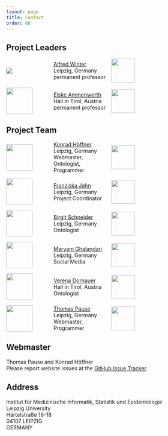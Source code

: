 ```yaml
---
layout: page
title: Contact
order: 80
---
```


## Project Leaders
<div style="display:grid;align-items:center;grid-template-columns: 8em 10em 10em;grid-gap:1em;" class="teamGrid">
<img src="{{site.url}}{{ site.baseurl}}public/winter.jpg">
<div class="inbox">
<a href="{{ site.links.winter}}">Alfred Winter</a><br>
Leipzig, Germany<br>
permanent professor<br>
</div>
<div class="inbox">
<a href="{{ site.links.imise }}"><img src="{{site.url}}{{site.baseurl}}public/imise-logo.svg" style="height:4.5em"></a>
</div>
<img src="{{site.url}}{{site.baseurl}}public/ammenwerth.jpg" style="height:5em">
<div class="inbox">
<a href="{{ site.links.ammenwerth }}">Elske Ammenwerth</a><br>
Hall in Tirol, Austria<br>
permanent professor<br>
</div>
<div class="inbox">
<a href="{{ site.links.umit }}"><img src="{{site.url}}{{site.baseurl}}public/umit-logo.svg" style="height:4.5em"></a>
</div>
</div>

## Project Team
<div style="display:grid;align-items:center;grid-template-columns: 8em 10em 10em;grid-gap:1em;" class="teamGrid">
<img src="{{site.url}}{{ site.baseurl}}public/hoeffner.jpg" style="height:5em">
<div class="inbox">
<a href="{{ site.links.hoeffner}}">Konrad Höffner</a><br>
Leipzig, Germany<br>
Webmaster, Ontologist, Programmer<br>
</div>
<div class="inbox">
<a href="{{ site.links.imise }}"><img src="{{site.url}}{{site.baseurl}}public/imise-logo.svg" style="height:4.5em"></a>
</div>

<img src="{{site.url}}{{site.baseurl}}public/jahn.jpg" style="height:5em">
<div class="inbox">
<a href="{{ site.links.jahn }}">Franziska Jahn</a><br>
Leipzig, Germany<br>
Project Coordinator<br>
</div>
<div class="inbox">
<a href="{{ site.links.imise }}"><img src="{{site.url}}{{site.baseurl}}public/imise-logo.svg" style="height:4.5em"></a>
</div>

<img src="{{site.url}}{{ site.baseurl}}public/schneider.jpg" style="height:5em" alignment="center">
<div class="inbox">
<a href="{{ site.links.schneider }}">Birgit Schneider</a><br>
Leipzig, Germany<br>
Ontologist<br>
</div>
<div class="inbox">
<a href="{{ site.links.imise }}"><img src="{{site.url}}{{site.baseurl}}public/imise-logo.svg" style="height:4.5em"></a>
</div>

<img src="{{site.url}}{{ site.baseurl}}public/ghalandari.jpg" style="height:5em">
<div class="inbox">
<a href="{{ site.links.ghalandari }}">Maryam Ghalandari</a><br>
Leipzig, Germany<br>
Social Media<br>
</div>
<div class="inbox">
<a href="{{ site.links.imise }}"><img src="{{site.url}}{{site.baseurl}}public/imise-logo.svg" style="height:4.5em"></a>
</div>

<img src="{{site.url}}{{ site.baseurl}}public/dornauer.jpg" style="height:5em">
<div class="inbox">
<a href="{{ site.links.dornauer }}">Verena Dornauer</a><br>
Hall in Tirol, Austria<br>
Ontologist<br>
</div>
<div class="inbox">
<a href="{{ site.links.umit }}"><img src="{{site.url}}{{site.baseurl}}public/umit-logo.svg" style="height:4.5em"></a>
</div>

<img src="{{site.url}}{{ site.baseurl}}public/pause.jpg" style="height:5em">
<div class="inbox">
<a href="{{ site.links.pause }}">Thomas Pause</a><br>
Leipzig, Germany<br>
Webmaster, Programmer<br>
</div>
<div class="inbox">
<a href="{{ site.links.imise }}"><img src="{{site.url}}{{site.baseurl}}public/imise-logo.svg" style="height:4.5em"></a>
</div>

</div>

## Webmaster

Thomas Pause and Konrad Höffner<br>
Please report website issues at the <a href="https://github.com/hitontology/hitontology.eu/issues" target="_blank">GitHub Issue Tracker</a>.

## Address

Institut für Medizinische Informatik, Statistik und Epidemiologie<br>
Leipzig University<br>
Härtelstraße 16-18<br>
04107 LEIPZIG<br>
GERMANY
